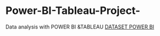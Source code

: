 # Power-BI-Tableau-Project-
Data analysis with POWER BI &amp;TABLEAU 
<a href=https://github.com/protim-design/Power-BI-Tableau-Project-/blob/main/Screenshot%202025-03-09%20092452.png> DATASET POWER BI </a>
<a href=https://github.com/protim-design/Power-BI-Tableau-Project-/blob/main/Screenshot%202025-03-12%20084052.png>
<a href=https://github.com/protim-design/Power-BI-Tableau-Project-/blob/main/Screenshot%202025-03-12%20084231.png> 

